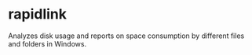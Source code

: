 # rapidlink
Analyzes disk usage and reports on space consumption by different files and folders in Windows.
